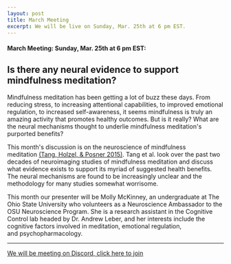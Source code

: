 ```yaml
---
layout: post
title: March Meeting
excerpt: We will be live on Sunday, Mar. 25th at 6 pm EST.
---
```


#### March Meeting: Sunday, Mar. 25th at 6 pm EST:

## Is there any neural evidence to support mindfulness meditation?

Mindfulness meditation has been getting a lot of buzz these days. From reducing stress, to increasing attentional capabilities, to improved emotional regulation, to increased self-awareness, it seems mindfulness is truly an amazing activity that promotes healthy outcomes. But is it really? What are the neural mechanisms thought to underlie mindfulness meditation's purported benefits?

This month's discussion is on the neuroscience of mindfulness meditation [(Tang, Holzel, & Posner 2015)](https://gallery.mailchimp.com/360045125d070e047e2db7f91/files/3931c88a-a543-45fe-8ed9-03ca996079c0/Tang_Holzel_Posner_2015.pdf). Tang et al. look over the past two decades of neuroimaging studies of mindfulness meditation and discuss what evidence exists to support its myriad of suggested health benefits. The neural mechanisms are found to be increasingly unclear and the methodology for many studies somewhat worrisome. 

This month our presenter will be Molly McKinney, an undergraduate at The Ohio State University who volunteers as a Neuroscience Ambassador to the OSU Neuroscience Program. She is a research assistant in the Cognitive Control lab headed by Dr. Andrew Leber, and her interests include the cognitive factors involved in meditation, emotional regulation, and psychopharmacology.

---

[We will be meeting on Discord, click here to join](https://discord.gg/zmAAx2W)
